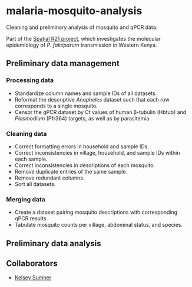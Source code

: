 # malaria-mosquito-analysis
Cleaning and preliminary analysis of mosquito and qPCR data.

Part of the [Spatial R21 project](https://sites.duke.edu/taylorlab/projects/#MolEpi), which investigates the molecular epidemiology of *P. falciparum* transmission in Western Kenya.

## Preliminary data management

### Processing data
- Standardize column names and sample IDs of all datasets.
- Reformat the descriptive *Anopheles* dataset such that each row corresponds to a single mosquito.
- Censor the qPCR dataset by Ct values of human β-tubulin (Hbtub) and *Plasmodium* (Pfr364) targets, as well as by parasitemia.

### Cleaning data
- Correct formatting errors in household and sample IDs.
- Correct inconsistencies in village, household, and sample IDs within each sample.
- Correct inconsistencies in descriptions of each mosquito.
- Remove duplicate entries of the same sample.
- Remove redundant columns.
- Sort all datasets.

### Merging data
- Create a dataset pairing mosquito descriptions with corresponding qPCR results.
- Tabulate mosquito counts per village, abdominal status, and species.

## Preliminary data analysis

## Collaborators
- [Kelsey Sumner](https://github.com/kelseysumner)
